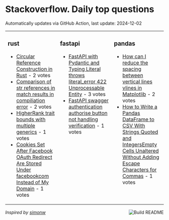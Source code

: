# Stackoverflow. Daily top questions 

Automatically updates via GitHub Action, last update: <!-- date starts -->2024-12-02<!-- date ends -->


<table><tr><td valign="top" width="33%">

### rust
<!-- rust starts -->
* [Circular Reference Construction in Rust](https://stackoverflow.com/questions/79241483/circular-reference-construction-in-rust) - 2 votes
* [Comparison of str references in match results in compiliation error](https://stackoverflow.com/questions/79241743/comparison-of-str-references-in-match-results-in-compiliation-error) - 2 votes
* [HigherRank trait bounds with multiple generics](https://stackoverflow.com/questions/79244116/higher-rank-trait-bounds-with-multiple-generics) - 1 votes
* [Cookies Set After Facebook OAuth Redirect Are Stored Under facebookcom Instead of My Domain](https://stackoverflow.com/questions/79243950/cookies-set-after-facebook-oauth-redirect-are-stored-under-facebook-com-instead) - 1 votes
<!-- rust ends -->
</td><td valign="top" width="34%">


### fastapi
<!-- fastapi starts -->
* [FastAPI with Pydantic and Typing Literal throws literal_error 422 Unprocessable Entity](https://stackoverflow.com/questions/79240720/fastapi-with-pydantic-and-typing-literal-throws-literal-error-422-unprocessable) - 3 votes
* [FastAPI swagger authentication authorise button not handling verification](https://stackoverflow.com/questions/79243343/fastapi-swagger-authentication-authorise-button-not-handling-verification) - 1 votes
<!-- fastapi ends -->
</td><td valign="top" width="34%">


### pandas
<!-- pandas starts -->
* [How can I reduce the spacing between vertical lines vlines in Matplotlib](https://stackoverflow.com/questions/79240885/how-can-i-reduce-the-spacing-between-vertical-lines-vlines-in-matplotlib) - 2 votes
* [How to Write a Pandas DataFrame to CSV With Strings Quoted and IntegersEmpty Cells Unaltered Without Adding Escape Characters for Commas](https://stackoverflow.com/questions/79242041/how-to-write-a-pandas-dataframe-to-csv-with-strings-quoted-and-integers-empty-ce) - 1 votes
<!-- pandas ends -->
</td></tr></table>

<a href="https://github.com/hp0404/hp0404/actions"><img src="https://github.com/hp0404/hp0404/workflows/Build%20README/badge.svg" align="right" alt="Build README"></a> <p>*Inspired by  [simonw](https://github.com/simonw/simonw)*</p>
